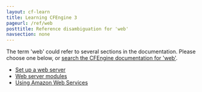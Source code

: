 ```yaml
---
layout: cf-learn
title: Learning CFEngine 3
pageurl: /ref/web
posttitle: Reference disambiguation for 'web'
navsection: none
---
```


The term 'web' could refer to several sections in the documentation. Please choose one below, or
[search the CFEngine documentation for 'web'](http://docs.cfengine.com/latest/search.html?q=web).

- [Set up a web server](http://docs.cfengine.com/latest/examples-example-snippets-software-adminstration.html#set-up-a-web-server)
- [Web server modules](http://docs.cfengine.com/latest/examples-example-snippets-software-adminstration.html#web-server-modules)
- [Using Amazon Web Services](http://docs.cfengine.com/latest/guide-installation-and-configuration-general-installation-installation-enterprise-free-aws-rhel.html#using-amazon-web-services)
